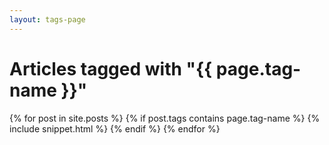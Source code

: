 ```yaml
---
layout: tags-page
---
```


<div class="snippets">
  <h1 class="snippets-heading">Articles tagged with "{{ page.tag-name }}"</h1>
</div>
  {% for post in site.posts %}
    {% if post.tags contains page.tag-name %}
      {% include snippet.html %}
    {% endif %}
  {% endfor %}


